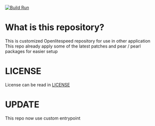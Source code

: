 [![Build Run](https://github.com/ntj125app/openlitespeed/actions/workflows/docker-build.yaml/badge.svg)](https://github.com/ntj125app/openlitespeed/actions/workflows/docker-build.yaml)

# What is this repository?

This is customized Openlitespeed repository for use in other application
This repo already apply some of the latest patches and pear / pearl packages for easier setup

# LICENSE

License can be read in [LICENSE](https://github.com/ntj125app/openlitespeed/blob/latest/LICENSE)

# UPDATE

This repo now use custom entrypoint
